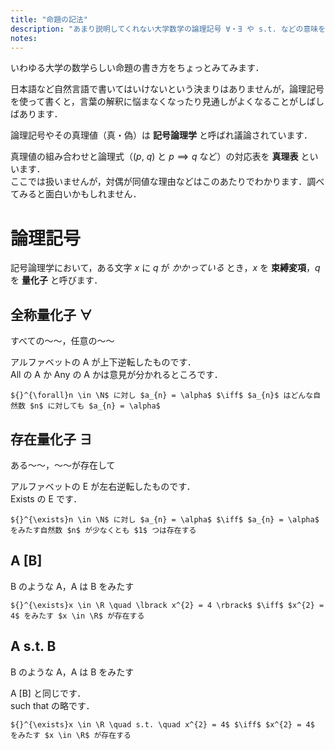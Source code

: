 ```yaml
---
title: "命題の記法"
description: "あまり説明してくれない大学数学の論理記号 ∀・∃ や s.t. などの意味を纏めました．日本語など自然言語で書いてはいけないという決まりはありませんが，論理記号を使って書くと見通しがよくなることがしばしばあります．"
notes:
---
```


いわゆる大学の数学らしい命題の書き方をちょっとみてみます．

日本語など自然言語で書いてはいけないという決まりはありませんが，論理記号を使って書くと，言葉の解釈に悩まなくなったり見通しがよくなることがしばしばあります．

論理記号やその真理値（真・偽）は **記号論理学** と呼ばれ議論されています．

真理値の組み合わせと論理式（$(p,\ q)$ と $p \implies q$ など）の対応表を **真理表** といいます．  
ここでは扱いませんが，対偶が同値な理由などはこのあたりでわかります．調べてみると面白いかもしれません．

# 論理記号

記号論理学において，ある文字 $x$ に $q$ が *かかっている* とき，$x$ を **束縛変項**，$q$ を **量化子** と呼びます．

## 全称量化子 ∀

すべての〜〜，任意の〜〜

アルファベットの A が上下逆転したものです．  
All の A か Any の A かは意見が分かれるところです．

~~~spoiler:close:例
${}^{\forall}n \in \N$ に対し $a_{n} = \alpha$ $\iff$ $a_{n}$ はどんな自然数 $n$ に対しても $a_{n} = \alpha$
~~~

## 存在量化子 ∃

ある〜〜，〜〜が存在して

アルファベットの E が左右逆転したものです．  
Exists の E です．

~~~spoiler:close:例
${}^{\exists}n \in \N$ に対し $a_{n} = \alpha$ $\iff$ $a_{n} = \alpha$ をみたす自然数 $n$ が少なくとも $1$ つは存在する
~~~

## A [B]

B のような A，A は B をみたす

~~~spoiler:close:例
${}^{\exists}x \in \R \quad \lbrack x^{2} = 4 \rbrack$ $\iff$ $x^{2} = 4$ をみたす $x \in \R$ が存在する
~~~

## A s.t. B

B のような A，A は B をみたす

A [B] と同じです．  
such that の略です．

~~~spoiler:close:例
${}^{\exists}x \in \R \quad s.t. \quad x^{2} = 4$ $\iff$ $x^{2} = 4$ をみたす $x \in \R$ が存在する
~~~
